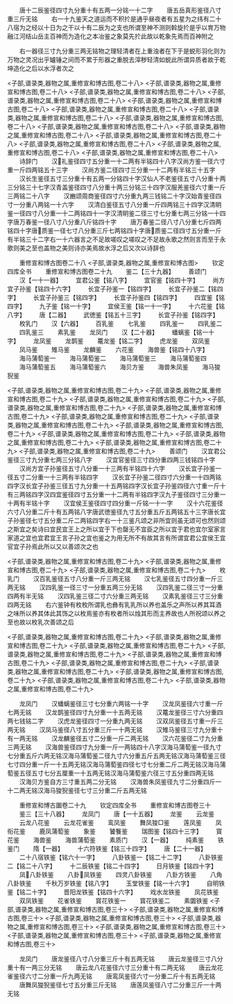 <!-- { "loadSidebar": true } -->
　　唐十二辰鉴径四寸九分重十有五两一分铭一十二字
　　唐五岳真形鉴径八寸重三斤无铭
　　右一十九鉴天之道运而不积扵是通乎昼夜者有五星为之纬有二十八宿为之经以十日为之干以十有二辰为之支也所谓至神不测则斡旋扵是乎以育万物融江河结山岳主百神而为造化之本冶鉴之象莫先扵此故以乾象先焉而百神附之














　　右一器径三寸九分重三两无铭物之理轻清者在上重浊者在下于是蜕形羽化则为万物之灵况出乎罏锤之间而不累于形器之重脱去滓秽轻清如蜕此所谓异质者故于乾坤造化之后以水浮者次之




<子部,谱录类,器物之属,重修宣和博古图,卷二十八>
<子部,谱录类,器物之属,重修宣和博古图,卷二十八>
<子部,谱录类,器物之属,重修宣和博古图,卷二十八>
<子部,谱录类,器物之属,重修宣和博古图,卷二十八>
<子部,谱录类,器物之属,重修宣和博古图,卷二十八>
<子部,谱录类,器物之属,重修宣和博古图,卷二十八>
<子部,谱录类,器物之属,重修宣和博古图,卷二十八>
<子部,谱录类,器物之属,重修宣和博古图,卷二十八>
<子部,谱录类,器物之属,重修宣和博古图,卷二十八>
<子部,谱录类,器物之属,重修宣和博古图,卷二十八>
<子部,谱录类,器物之属,重修宣和博古图,卷二十八>
<子部,谱录类,器物之属,重修宣和博古图,卷二十八>
<子部,谱录类,器物之属,重修宣和博古图,卷二十八>
<子部,谱录类,器物之属,重修宣和博古图,卷二十八>
　　诗辞门
　　汉礼鉴径四寸五分重一十二两有半铭四十八字汉尚方鉴一径六寸重一斤四两铭五十三字
　　汉尚方鉴二径四寸三分重一十二两有半铭三十五字
　　汉长生鉴径五寸三分重十有五两一分铭四十字汉仙人不老鉴径五寸八分重十两三分铭三十七字汉青盖鉴径四寸八分重十两三分铭三十四字汉服羌鉴径六寸重一斤三两铭二十八字
　　汉豳颂周商鉴径四寸六分重九两三钱铭二十字汉始青鉴径四寸一分重八两铭一十六字
　　汉清白鉴径五寸八分重一斤四两铭三十四字汉清眀鉴一径四寸八分重一十二两铭四十一字汉清眀鉴二径三寸七分重七两三分铭一十四字唐万春鉴一径八寸八分重八斤铭四十字
　　唐万春鉴二径八寸八分重七斤四两铭四十字唐质鉴一径七寸八分重三斤七两铭四十字唐质鉴二径四寸五分重一斤有半铭三十二字右一十六器言之不足故嗟叹之嗟叹之不足故永歌之然则言而至于永歌则美之至也盖物之美则诗亦美焉故水浮之后又次以诗辞也










　　重修宣和博古图卷二十八
<子部,谱录类,器物之属,重修宣和博古图>
　　钦定四库全书
　　重修宣和博古图卷二十九
　　鉴二【三十九器】
　　善颂门
　　汉【一十一器】
　　宜君公鉴【铭八字】
　　宜官鉴【铭四十字】
　　尚方宜子孙鉴【铭四十六字】
　　长宜子孙鉴一【铭四字】
　　长宜子孙鉴二【铭四字】
　　长宜子孙鉴三【铭四字】
　　长宜子孙鉴四【铭四字】
　　四宜鉴【铭四字】
　　九子鉴【铭一十字】
　　宜侯王鉴【铭一十一字】
　　十六花鉴【铭八字】
　　唐【二器】
　　武徳鉴【铭五十三字】
　　长宜子孙鉴【铭四字】
　　枚乳门
　　汉【六器】
　　百乳鉴
　　七乳鉴
　　四乳鉴一
　　四乳鉴二
　　四乳鉴三
　　素乳鉴
　　龙凤门
　　汉【二十器】
　　蟠螭鉴【铭一十字】
　　龙凤鉴
　　龙鹊鉴
　　鼍龙鉴【铭二字】
　　虎龙鉴
　　双凤鉴
　　凤马鉴
　　雉马鉴
　　龙麟鉴
　　六花鉴
　　海兽鉴【铭四十八字】
　　海马蒲萄鉴一
　　海马蒲萄鉴二
　　海马蒲萄鉴三
　　海马蒲萄鉴四
　　海马蒲萄鉴五
　　海马蒲萄鉴六
　　海贝方鉴
　　海兽朱凤鉴
　　海马狻猊鉴















<子部,谱录类,器物之属,重修宣和博古图,卷二十九>
<子部,谱录类,器物之属,重修宣和博古图,卷二十九>
<子部,谱录类,器物之属,重修宣和博古图,卷二十九>
<子部,谱录类,器物之属,重修宣和博古图,卷二十九>
<子部,谱录类,器物之属,重修宣和博古图,卷二十九>
<子部,谱录类,器物之属,重修宣和博古图,卷二十九>
<子部,谱录类,器物之属,重修宣和博古图,卷二十九>
<子部,谱录类,器物之属,重修宣和博古图,卷二十九>
<子部,谱录类,器物之属,重修宣和博古图,卷二十九>
<子部,谱录类,器物之属,重修宣和博古图,卷二十九>
<子部,谱录类,器物之属,重修宣和博古图,卷二十九>
<子部,谱录类,器物之属,重修宣和博古图,卷二十九>
　　善颂门
　　汉宜君公鉴径三寸九分重七两三分铭八字
　　汉宜官鉴径三寸四分重四两三钱铭四十字
　　汉尚方宜子孙鉴径五寸八分重一十三两有半铭四十六字
　　汉长宜子孙鉴一径五寸二分重一十三两有半铭四字
　　汉长宜子孙鉴二径四寸六分重一十四两铭四字汉长宜子孙鉴三径五寸九分重一十五两铭四字汉长宜子孙鉴四径六寸重一斤十有三两铭四字汉四宜鉴径四寸五分重一十二两有半铭四字汉九子鉴径四寸三分重一十两有半铭十字
　　汉宜侯王鉴径四寸四分重一斤铭一十一字
　　汉十六花鉴径六寸八分重二斤十有五两铭八字唐武徳鉴径九寸五分重五斤五两铭五十三字唐长宜子孙鉴径七寸五分重二斤二两铭四字右一十三鉴凡颂之非所宜则虽无颂可也然则颂之斯宜之矣诗曰宜民宜王上之所以宜于下也罄无不宜臣之所以宜于君也宜尔室家言家道之宜也宜君宜王言子孙之宜也鉴之为用无所不有故其言有所谓宜君公宜侯王宜官宜子孙焉此所以又以善颂次之也










<子部,谱录类,器物之属,重修宣和博古图,卷二十九>
<子部,谱录类,器物之属,重修宣和博古图,卷二十九>
<子部,谱录类,器物之属,重修宣和博古图,卷二十九>
　　枚乳门
　　汉百乳鉴径五寸八分重一斤三两无铭
　　汉七乳鉴径五寸四分重一斤三两无铭
　　汉四乳鉴一径三寸一分重五两三分无铭
　　汉四乳鉴二径三寸一分重四两有半无铭
　　汉四乳鉴三径二寸六分重三两无铭
　　汉素乳鉴径三寸三分重四两无铭
　　右六鉴钟有枚枚所谓乳也彝有乳乳所以养也盖乐之声所以养其耳酒之味所以养其体此其饰之以枚焉鉴亦有枚者所以烛其形而主养故也人所祝颂以养之至也故以枚乳次善颂之后





<子部,谱录类,器物之属,重修宣和博古图,卷二十九>
<子部,谱录类,器物之属,重修宣和博古图,卷二十九>
<子部,谱录类,器物之属,重修宣和博古图,卷二十九>
<子部,谱录类,器物之属,重修宣和博古图,卷二十九>
<子部,谱录类,器物之属,重修宣和博古图,卷二十九>
<子部,谱录类,器物之属,重修宣和博古图,卷二十九>
<子部,谱录类,器物之属,重修宣和博古图,卷二十九>
<子部,谱录类,器物之属,重修宣和博古图,卷二十九>
<子部,谱录类,器物之属,重修宣和博古图,卷二十九>
<子部,谱录类,器物之属,重修宣和博古图,卷二十九>








　　龙凤门
　　汉蟠螭鉴径三寸七分重六两铭一十字
　　汉龙凤鉴径六寸重一斤七两无铭
　　汉龙鹊鉴径四寸九分重一十五两无铭
　　汉鼍龙鉴径三寸六分重四两七钱铭二字
　　汉虎龙鉴径四寸一分重九两无铭
　　汉双凤鉴径五寸重一斤三两无铭
　　汉凤马鉴径八寸五分重三斤一十两无铭
　　汉雉马鉴径三寸九分重十有一两无铭
　　汉龙麟鉴径五寸二分重一斤二两无铭
　　汉六花鉴径二寸九分重三两无铭
　　汉海兽鉴径四寸九分重一斤一两铭四十八字汉海马蒲萄鉴一径九寸七分重五斤六两无铭汉海马蒲萄鉴二径九寸六分重五斤五两无铭汉海马蒲萄鉴三径七寸四分重一斤一十五两无铭汉海马蒲萄鉴四径七寸七分重二斤二两无铭汉海马蒲萄鉴五径五寸七分五厘重一十五两无铭汉海马蒲萄鉴六径三寸五分重四两无铭
　　汉海贝方鉴自方三寸重五两二分无铭
　　汉海兽朱凤鉴径九寸二分重四斤一十二两无铭汉海马狻猊鉴径七寸三分重二斤五两无铭


　　重修宣和博古圗卷二十九
　　钦定四库全书
　　重修宣和博古图卷三十
　　鉴三【三十八器】
　　龙凤门
　　唐【一十五器】
　　龙鉴
　　云龙鉴
　　云龙八花鉴
　　云龙花雀鉴
　　鸾凤鉴
　　舞凤狻□鉴
　　莲凤鉴
　　凤衔花鉴
　　鹿凤蒲萄鉴
　　象鉴
　　饕餮鉴
　　瑞图鉴【铭四十三字】
　　寳花鉴
　　海兽鉴
　　海兽蒲萄鉴
　　素质门
　　汉【一器】
　　纯素鉴
　　铁鉴门
　　隋【一器】
　　十六符铁鉴【铭三十四字】
　　唐【二十一器】
　　二十八宿铁鉴【铭六十一字】
　　八卦铁鉴一【铭二十二字】
　　八卦铁鉴二【铭二十八字】
　　十二辰铁鉴【铭二十四字】
　　日月铁鉴【铭四十字】
　　凤八卦铁鉴
　　八卦凤铁鉴
　　四灵八卦铁鉴
　　八卦方铁鉴
　　八角八卦铁鉴
　　千秋万岁铁鉴【铭八字】
　　玉堂铁鉴【铭一十六字】
　　自明铁鉴【铭二十字】
　　晋阳龙铁鉴【铭四十六字】
　　戏水龙铁鉴
　　凤花铁鉴
　　双凤铁鉴
　　花雀铁鉴
　　寳花铁鉴一
　　寳花铁鉴二
　　素圜铁鉴
<子部,谱录类,器物之属,重修宣和博古图,卷三十>
<子部,谱录类,器物之属,重修宣和博古图,卷三十>
<子部,谱录类,器物之属,重修宣和博古图,卷三十>
<子部,谱录类,器物之属,重修宣和博古图,卷三十>
<子部,谱录类,器物之属,重修宣和博古图,卷三十>
<子部,谱录类,器物之属,重修宣和博古图,卷三十>
<子部,谱录类,器物之属,重修宣和博古图,卷三十>








　　龙凤门
　　唐龙鉴径八寸八分重三斤十有五两无铭
　　唐云龙鉴径三寸八分重十有一两三分无铭
　　唐云龙八花鉴径六寸三分重十有二两无铭
　　唐云龙花雀鉴径六寸二分重一斤九两无铭
　　唐鸾凤鉴径六寸一分重二斤十有五两无铭
　　唐舞凤狻猊鉴径七寸五分重三斤无铭
　　唐莲凤鉴径八寸二分重三斤一十两无铭
